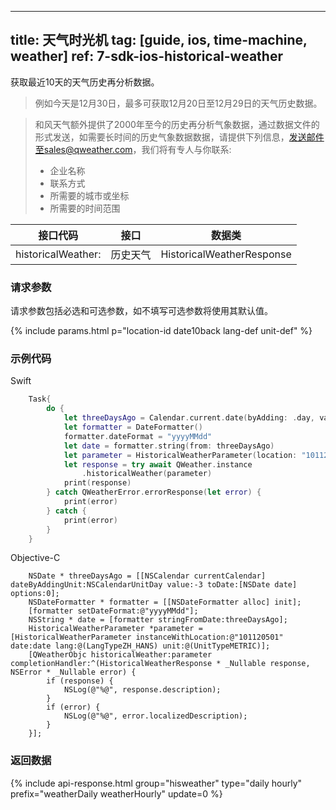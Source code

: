 <!--
 * @Date: 2025-03-06 10:02:06
 * @LastEditors: bolepichi
 * @LastEditTime: 2025-03-14 15:16:40
 * @FilePath: /dev-site/docs/_zh/ios-sdk/time-machine/ios-time-machine-weather.md
-->
---
title: 天气时光机
tag: [guide, ios, time-machine, weather]
ref: 7-sdk-ios-historical-weather
---

获取最近10天的天气历史再分析数据。

> 例如今天是12月30日，最多可获取12月20日至12月29日的天气历史数据。

> 和风天气额外提供了2000年至今的历史再分析气象数据，通过数据文件的形式发送，如需要长时间的历史气象数据数据，请提供下列信息，发送邮件至sales@qweather.com，我们将有专人与你联系:
> 
> * 企业名称
> * 联系方式
> * 所需要的城市或坐标
> * 所需要的时间范围

| 接口代码           | 接口          | 数据类                     |
| ---------------   | ----------- | -------------------------- |
| historicalWeather:| 历史天气      | HistoricalWeatherResponse |

### 请求参数

请求参数包括必选和可选参数，如不填写可选参数将使用其默认值。

{% include params.html p="location-id date10back lang-def unit-def" %}

### 示例代码

Swift

```swift
    Task{
        do {
            let threeDaysAgo = Calendar.current.date(byAdding: .day, value: -3, to: Date())!
            let formatter = DateFormatter()
            formatter.dateFormat = "yyyyMMdd"
            let date = formatter.string(from: threeDaysAgo)
            let parameter = HistoricalWeatherParameter(location: "101120501", date: date)
            let response = try await QWeather.instance
                .historicalWeather(parameter)
            print(response)
        } catch QWeatherError.errorResponse(let error) {
            print(error)
        } catch {
            print(error)
        }
    }
```

Objective-C

```objc
    NSDate * threeDaysAgo = [[NSCalendar currentCalendar] dateByAddingUnit:NSCalendarUnitDay value:-3 toDate:[NSDate date] options:0];
    NSDateFormatter * formatter = [[NSDateFormatter alloc] init];
    [formatter setDateFormat:@"yyyyMMdd"];
    NSString * date = [formatter stringFromDate:threeDaysAgo];
    HistoricalWeatherParameter *parameter = [HistoricalWeatherParameter instanceWithLocation:@"101120501" date:date lang:@(LangTypeZH_HANS) unit:@(UnitTypeMETRIC)];
    [QWeatherObjc historicalWeather:parameter completionHandler:^(HistoricalWeatherResponse * _Nullable response, NSError * _Nullable error) {
        if (response) {
            NSLog(@"%@", response.description);
        }
        if (error) {
            NSLog(@"%@", error.localizedDescription);
        }
    }];
```
### 返回数据

{% include api-response.html group="hisweather" type="daily hourly" prefix="weatherDaily weatherHourly" update=0 %}
